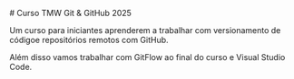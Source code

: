 \# Curso TMW Git \& GitHub 2025



Um curso para iniciantes aprenderem a trabalhar com versionamento de códigoe repositórios remotos com GitHub.



Além disso vamos trabalhar com GitFlow ao final do curso e Visual Studio Code.





